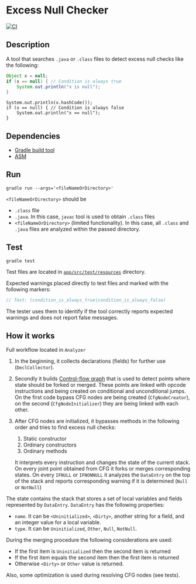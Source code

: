 # Excess Null Checker

[![CI](https://github.com/KvanTTT/ExcessNullChecker/workflows/CI/badge.svg)](https://github.com/KvanTTT/ExcessNullChecker/actions)

## Description

A tool that searches `.java` or `.class` files to detect excess null checks like
the following:

```java
Object x = null;
if (x == null) { // Condition is always true
    System.out.println("x is null");
}
```

```
System.out.println(x.hashCode());
if (x == null) { // Condition is always false
    System.out.println("x == null");
}
```

## Dependencies

* [Gradle build tool](https://gradle.org/)
* [ASM](https://asm.ow2.io/)

## Run

```
gradle run --args='<fileNameOrDirectory>'
```

`<fileNameOrDirectory>` should be
* `.class` file
* `.java`. In this case, `javac` tool is used to obtain `.class` files
* `<fileNameOrDirectory>` (limited functionality).
  In this case, all `.class` and `.java` files are analyzed within the passed directory.

## Test

```
gradle test
```

Test files are located in [`app/src/test/resources`](app/src/test/resources) directory.

Expected warnings placed directly to test files and
marked with the following markers:

```java
// Test: (condition_is_always_true|condition_is_always_false)
```

The tester uses them to identify if the tool correctly reports expected warnings
and does not report false messages.


## How it works

Full workflow located in `Analyzer`

1. In the beginning, it collects declarations (fields) for further use (`DeclCollector`).
2. Secondly it builds [Control-flow graph](https://en.wikipedia.org/wiki/Control-flow_graph)
   that is used to detect points where state
   should be forked or merged. These points are linked with opcode instructions
   and being created on conditional and unconditional jumps.
   On the first code bypass CFG nodes are being created (`CfgNodeCreator`),
   on the second (`CfgNodeInitializer`) they are being linked with each other.
3. After CFG nodes are initialized, it bypasses methods in the following order and
   tries to find excess null checks:
    1. Static constructor
    2. Ordinary constructors
    3. Ordinary methods

   It interprets every instruction and changes the state of the current stack.
   On every joint point obtained from CFG it forks or merges corresponding states.
   On every `IFNULL` or `IFNONNULL` it analyzes the `DataEntry` on the top of the stack
   and reports corresponding warning if it is determined (`Null` or `NotNull`)

The state contains the stack that stores a set of local variables and fields represented by `DataEntry`.
`DataEntry` has the following properties:

* `name`. It can be `<Uninitialized>`, `<Dirty>`,
  another string for a field, and an integer value for a local variable.
* `type`. It can be `Uninitialized`, `Other`, `Null`, `NotNull`.

During the merging procedure the following considerations are used:

* If the first item is `Uninitialized` then the second item is returned
* If the first item equals the second item then the first item is returned
* Otherwise `<Dirty>` or `Other` value is returned.

Also, some optimization is used during resolving CFG nodes (see tests).

